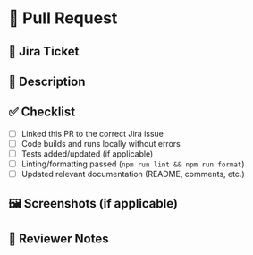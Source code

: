 # 📌 Pull Request

## 🔗 Jira Ticket
<!-- Paste the Jira Story link here -->

## 📝 Description
<!-- What does this PR change? Why is it needed? -->

## ✅ Checklist
- [ ] Linked this PR to the correct Jira issue  
- [ ] Code builds and runs locally without errors  
- [ ] Tests added/updated (if applicable)  
- [ ] Linting/formatting passed (`npm run lint && npm run format`)  
- [ ] Updated relevant documentation (README, comments, etc.)  

## 🖼️ Screenshots (if applicable)
<!-- Add UI screenshots or logs -->

## 👀 Reviewer Notes
<!-- Anything specific you want reviewers to focus on? -->
